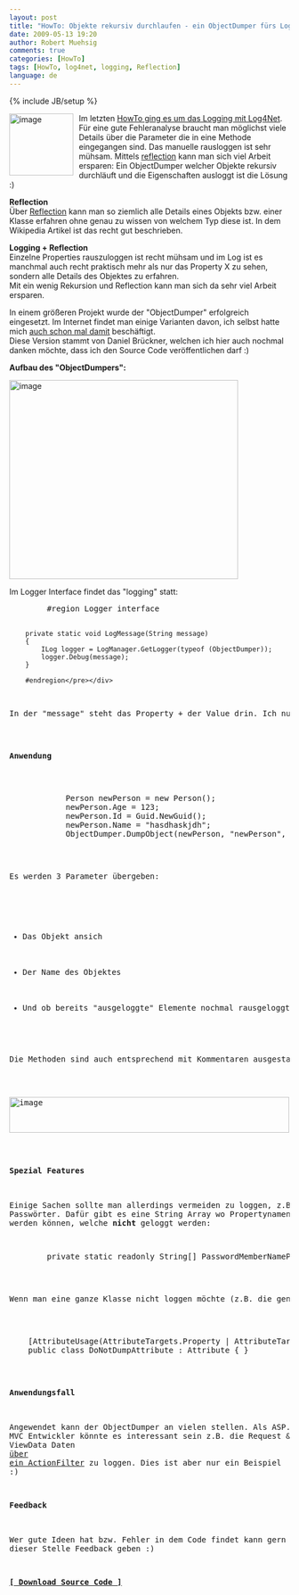 ```yaml
---
layout: post
title: "HowTo: Objekte rekursiv durchlaufen - ein ObjectDumper fürs Logging mittels Reflection"
date: 2009-05-13 19:20
author: Robert Muehsig
comments: true
categories: [HowTo]
tags: [HowTo, log4net, logging, Reflection]
language: de
---
```

{% include JB/setup %}
<p><a href="{{BASE_PATH}}/assets/wp-images-de/image739.png"><img style="border-right: 0px; border-top: 0px; margin: 0px 10px 0px 0px; border-left: 0px; border-bottom: 0px" height="111" alt="image" src="{{BASE_PATH}}/assets/wp-images-de/image-thumb717.png" width="115" align="left" border="0" /></a> Im letzten <a href="{{BASE_PATH}}/2009/05/08/howto-logging-mit-log4net/">HowTo ging es um das Logging mit Log4Net</a>.&#160; F&#252;r eine gute Fehleranalyse braucht man m&#246;glichst viele Details &#252;ber die Parameter die in eine Methode eingegangen sind. Das manuelle rausloggen ist sehr m&#252;hsam. Mittels <a href="http://de.wikipedia.org/wiki/Reflexion_(Programmierung)">reflection</a> kann man sich viel Arbeit ersparen: Ein ObjectDumper welcher Objekte rekursiv durchl&#228;uft und die Eigenschaften ausloggt ist die L&#246;sung :)</p> 
<!--more-->
  <p><strong>Reflection     <br /></strong>&#220;ber <a href="http://de.wikipedia.org/wiki/Reflexion_(Programmierung)">Reflection</a> kann man so ziemlich alle Details eines Objekts bzw. einer Klasse erfahren ohne genau zu wissen von welchem Typ diese ist. In dem Wikipedia Artikel ist das recht gut beschrieben.</p>  <p><strong>Logging + Reflection     <br /></strong>Einzelne Properties rauszuloggen ist recht m&#252;hsam und im Log ist es manchmal auch recht praktisch mehr als nur das Property X zu sehen, sondern alle Details des Objektes zu erfahren.     <br />Mit ein wenig Rekursion und Reflection kann man sich da sehr viel Arbeit ersparen. </p>  <p>In einem gr&#246;&#223;eren Projekt wurde der &quot;ObjectDumper&quot; erfolgreich eingesetzt. Im Internet findet man einige Varianten davon, ich selbst hatte mich <a href="{{BASE_PATH}}/2008/04/17/aspnet-mvc-actionfilter-zum-loggen-benutzen/">auch schon mal damit</a> besch&#228;ftigt.     <br />Diese Version stammt von Daniel Br&#252;ckner, welchen ich hier auch nochmal danken m&#246;chte, dass ich den Source Code ver&#246;ffentlichen darf :)</p>  <p><strong>Aufbau des &quot;ObjectDumpers&quot;:</strong></p>  <p><a href="{{BASE_PATH}}/assets/wp-images-de/image740.png"><img style="border-right: 0px; border-top: 0px; border-left: 0px; border-bottom: 0px" height="357" alt="image" src="{{BASE_PATH}}/assets/wp-images-de/image-thumb718.png" width="411" border="0" /></a> </p>  <p>Im Logger Interface findet das &quot;logging&quot; statt:</p>  <div class="wlWriterSmartContent" id="scid:812469c5-0cb0-4c63-8c15-c81123a09de7:7bc6e9e9-c47b-4180-8fd2-47cc3d94cb06" style="padding-right: 0px; display: inline; padding-left: 0px; float: none; padding-bottom: 0px; margin: 0px; padding-top: 0px"><pre name="code" class="c#">        #region Logger interface

        private static void LogMessage(String message)
        {
            ILog logger = LogManager.GetLogger(typeof (ObjectDumper));
            logger.Debug(message);
        }

        #endregion</pre></div>

<p>In der &quot;message&quot; steht das Property + der Value drin. Ich nutze in diesem &quot;Interface&quot; einfach <a href="{{BASE_PATH}}/2009/05/08/howto-logging-mit-log4net/">Log4Net</a> zum Loggen. Den restlichen Code k&#246;nnt ihr euch im Detail sp&#228;ter anschauen.</p>

<p><strong>Anwendung</strong></p>

<div class="wlWriterSmartContent" id="scid:812469c5-0cb0-4c63-8c15-c81123a09de7:3ef4edd7-a504-41c5-a2a5-f5a79dc4ee5c" style="padding-right: 0px; display: inline; padding-left: 0px; float: none; padding-bottom: 0px; margin: 0px; padding-top: 0px"><pre name="code" class="c#">            Person newPerson = new Person();
            newPerson.Age = 123;
            newPerson.Id = Guid.NewGuid();
            newPerson.Name = "hasdhaskjdh";
            ObjectDumper.DumpObject(newPerson, "newPerson", true);
</pre></div>

<p>Es werden 3 Parameter &#252;bergeben:</p>

<ul>
  <li>Das Objekt ansich</li>

  <li>Der Name des Objektes</li>

  <li>Und ob bereits &quot;ausgeloggte&quot; Elemente nochmal rausgeloggt werden, wenn diese angenommen im Objektbaum 2 mal vorkommen.</li>
</ul>

<p>Die Methoden sind auch entsprechend mit Kommentaren ausgestattet:</p>

<p><a href="{{BASE_PATH}}/assets/wp-images-de/image741.png"><img style="border-right: 0px; border-top: 0px; border-left: 0px; border-bottom: 0px" height="64" alt="image" src="{{BASE_PATH}}/assets/wp-images-de/image-thumb719.png" width="503" border="0" /></a></p>

<p><strong>Spezial Features</strong>

  <br />Einige Sachen sollte man allerdings vermeiden zu loggen, z.B. Passw&#246;rter. Daf&#252;r gibt es eine String Array wo Propertynamen eingetragen werden k&#246;nnen, welche <strong>nicht</strong> geloggt werden:</p>

<div class="wlWriterSmartContent" id="scid:812469c5-0cb0-4c63-8c15-c81123a09de7:00bd39aa-4b4a-4431-8298-c8ca90b4506a" style="padding-right: 0px; display: inline; padding-left: 0px; float: none; padding-bottom: 0px; margin: 0px; padding-top: 0px"><pre name="code" class="c#">        private static readonly String[] PasswordMemberNameParts = { "PASSWORD", "PWD" };</pre></div>

<p>Wenn man eine ganze Klasse nicht loggen m&#246;chte (z.B. die generierten Properties vom Entity Framework etc.) kann auch dieses Attribut nehmen:</p>

<div class="wlWriterSmartContent" id="scid:812469c5-0cb0-4c63-8c15-c81123a09de7:70206505-3aae-446d-ab95-2436bfc4c9ad" style="padding-right: 0px; display: inline; padding-left: 0px; float: none; padding-bottom: 0px; margin: 0px; padding-top: 0px"><pre name="code" class="c#">    [AttributeUsage(AttributeTargets.Property | AttributeTargets.Field)]
    public class DoNotDumpAttribute : Attribute { }
</pre></div>

<p><strong>Anwendungsfall</strong>

  <br />Angewendet kann der ObjectDumper an vielen stellen. Als ASP.NET MVC Entwickler k&#246;nnte es interessant sein z.B. die Request &amp; ViewData Daten <a href="{{BASE_PATH}}/2008/04/17/aspnet-mvc-actionfilter-zum-loggen-benutzen/">&#252;ber ein ActionFilter</a> zu loggen. Dies ist aber nur ein Beispiel :)</p>

<p><strong>Feedback</strong>

  <br />Wer gute Ideen hat bzw. Fehler in dem Code findet kann gern an dieser Stelle Feedback geben :)</p>

<p><strong><a href="{{BASE_PATH}}/assets/files/democode/objectdumpertest/objectdumpertest.zip">[ Download Source Code ]</a></strong></p>
